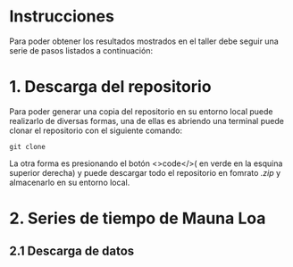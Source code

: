 # Instrucciones

Para poder obtener los resultados mostrados en el taller debe seguir una serie de pasos listados a continuación:

# 1. Descarga del repositorio

Para poder generar una copia del repositorio en su entorno local puede realizarlo de diversas formas, una de ellas es abriendo una terminal puede clonar el repositorio con el siguiente comando:

```shell
git clone
```

La otra forma es presionando el botón <>code</>( en verde en la esquina superior derecha) y puede descargar todo el repositorio en fomrato *.zip* y almacenarlo en su entorno local.

# 2. Series de tiempo de Mauna Loa
## 2.1 Descarga de datos
